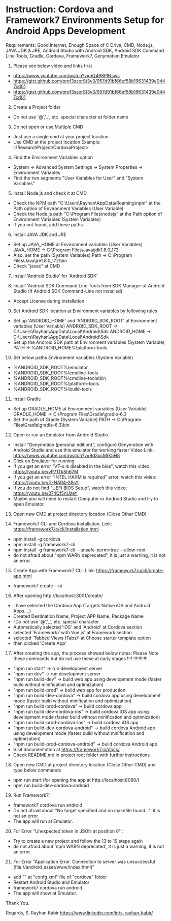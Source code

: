 # Instruction: Cordova and Framework7 Environments Setup for Android Apps Development

Requirements: Good Internet, Enough Space of C Drive, CMD, Node.js, JAVA JDK & JRE, Android Studio with Android SDK, Android SDK Command Line Tools, Gradle, Cordova, Framework7, Genymotion Emulator

 
1) Please see below video and links first
- https://www.youtube.com/watch?v=nQ498PINsws
- https://gist.github.com/prof3ssorSt3v3/957d91b166ef58b19631439e0447cd01
- https://gist.github.com/prof3ssorSt3v3/957d91b166ef58b19631439e0447cd01


2) Create a Project folder 
- Do not use '@','_', etc. special character at folder name


3) Do not open or use Multiple CMD
- Just use a single cmd at your project location
- Use CMD at the project location 
	Example: I:\ResearchProject\CordovaProject>


4) Find the Environment Variables option
- System -> Advanced System Settings -> System Properties -> Environment Variables
- Find the two segments "User Variables for User" and "System Variables"


5) Install Node.js and check it at CMD
- Check the NPM path "C:\Users\Rayhan\AppData\Roaming\npm" at the Path option of Environment Variables (User Variable)
- Check the Node.js path "C:\Program Files\nodejs" at the Path option of Environment Variables (System Variables) 
- If you not found, add these paths


6) Install JAVA JDK and JRE
- Set up JAVA_HOME at Environment variables (User Variables)
	JAVA_HOME -> C:\Program Files\Java\jdk1.8.0_172
- Also, set the path (System Variables)
	Path -> C:\Program Files\Java\jre1.8.0_172\bin
- Check "javac" at CMD


7) Install 'Android Studio' for 'Android SDK'


8) Install 'Android SDK Command Line Tools from SDK Manager of Android Studio
(If Android SDK Command-Line not installed)
- Accept License during installation


9) Set Android SDK location at Environment variables by following rules
- Set up 'ANDROID_HOME' and 'ANDROID_SDK_ROOT' at Environment variables (User Variable)
ANDROID_SDK_ROOT -> C:\Users\Rayhan\AppData\Local\Android\Sdk
	ANDROID_HOME -> C:\Users\Rayhan\AppData\Local\Android\Sdk
- Set up the Android SDK path at Environment variables (System Variable)
	PATH -> %ANDROID_HOME%\platform-tools


10) Set below paths Environment variables (System Variable)
- %ANDROID_SDK_ROOT%\emulator
- %ANDROID_SDK_ROOT%\cmdline-tools
- %ANDROID_SDK_ROOT%\cmdline-tools\bin
- %ANDROID_SDK_ROOT%\platform-tools
- %ANDROID_SDK_ROOT%\build-tools


11) Install Gradle
- Set up GRADLE_HOME at Environment variables (User Variable)
	GRADLE_HOME -> C:\Program Files\Gradle\gradle-6.3
- Set the path of Gradle (System Variable)
	PATH -> C:\Program Files\Gradle\gradle-6.3\bin


12) Open or run an Emulator from Android Studio
- Install "Genymotion (personal edition)", configure Genymotion with Android Studio and use this emulator for working faster
	Video Link: https://www.youtube.com/watch?v=9d3ucMIK5H8
- Click on Emulator for running
- If you get an error "VT-x is disabled in the bios", watch this video: https://youtu.be/vP71TkSh67M
- If you get an error "INTEL HAXM is required" error, watch this video: https://youtu.be/G-NAR4-X8sY
- If you do not find "UEFI BIOS Setup", watch this video: https://youtu.be/074Qf5nUzeY
- Maybe you will need to restart Computer or Android Studio and try to open Emulator.


13) Open new CMD at project directory location (Close Other CMD)


14) Framework7 CLI and Cordova Installation. Link: https://framework7.io/cli/installation.html
- npm install -g cordova
- npm install -g framework7-cli
- npm install -g framework7-cli --unsafe-perm=true --allow-root
- do not afraid about "npm WARN deprecated", it is just a warning, it is not an error.


15) Create App with Framework7 CLI. Link: https://framework7.io/cli/create-app.html
- framework7 create --ui


16) After opening http://localhost:3001/create/
- I have selected the Cordova App (Targets Native iOS and Android Apps....)
- Created Destination Name, Project APP Name, Package Name
- -Do not use '@','_', etc. special character
- Automatically selected 'iOS' and 'Android' at Cordova section
- selected 'Framework7 with Vue.js' at Framework section
- selected 'Tabbed Views (Tabs)' at Choose starter template option
- then clicked 'Create App'


17) After creating the app, the process showed below notes:
Please Note these commands but do not use these at early stages !!!!
!!!!!!!!!!! 
  - "npm run start" -> run development server
  - "npm run dev" -> run development server
  - "npm run build-dev" -> build web app using development mode (faster build without minification and optimization)
  - "npm run build-prod" -> build web app for production
  - "npm run build-dev-cordova" -> build cordova app using development mode (faster build without minification and optimization)
  - "npm run build-prod-cordova" -> build cordova app
  - "npm run build-dev-cordova-ios" -> build cordova iOS app using development mode (faster build without minification and optimization)
  - "npm run build-prod-cordova-ios" -> build cordova iOS app
  - "npm run build-dev-cordova-android" -> build cordova Android app using development mode (faster build without minification and optimization)
  - "npm run build-prod-cordova-android" -> build cordova Android app
  - Visit documentation at https://framework7.io/docs/
  - Check README.md in project root folder with further instructions


18) Open new CMD at project directory location (Close Other CMD) and type below commands
- npm run start (for opening the app at http://localhost:8080/) 
- npm run build-dev-cordova-android


19) Run Framework7:
- framework7 cordova run android
- Do not afraid about "No target specified and no makefile found...", it is not an error
- The app will run at Emulator.


20) For Error "Unexpected token in JSON at position 0" :
- Try to create a new project and follow the 13 to 19 steps again
- do not afraid about 'npm WARN deprecated', it is just a warning, it is not an error.


21) For Error "Application Error. Connection to server was unsuccessful (file://android_asset/www/index.html)"
- add "<preference name="loadUrlTimeoutValue" value="120000" />"  at "confg.xml" file of "cordova" folder
- Restart Android Studio and Emulator
- framework7 cordova run android
- The app will show at Emulator.


Thank You. 

Regards,
S. Rayhan Kabir
https://www.linkedin.com/in/s-rayhan-kabir/


